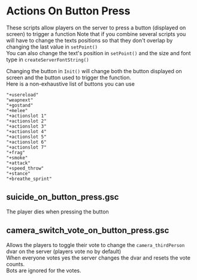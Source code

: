 # Actions On Button Press

These scripts allow players on the server to press a button (displayed on screen) to trigger a function
Note that if you combine several scripts you will have to change the texts positions so that they don't overlap by changing the last value in `setPoint()`  
You can also change the text's position in `setPoint()` and the size and font type in `createServerFontString()`  

Changing the button in `Init()` will change both the button displayed on screen and the button used to trigger the function.  
Here is a non-exhaustive list of buttons you can use  
```
"+usereload"
"weapnext"
"+gostand"
"+melee"
"+actionslot 1"
"+actionslot 2"
"+actionslot 3"
"+actionslot 4"
"+actionslot 5"
"+actionslot 6"
"+actionslot 7"
"+frag"
"+smoke"
"+attack"
"+speed_throw"
"+stance"
"+breathe_sprint"
```

## suicide_on_button_press.gsc

The player dies when pressing the button

## camera_switch_vote_on_button_press.gsc

Allows the players to toggle their vote to change the `camera_thirdPerson` dvar on the server (players vote no by default)  
When everyone votes yes the server changes the dvar and resets the vote counts.  
Bots are ignored for the votes.